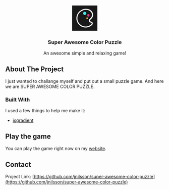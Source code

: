 <div id="top"></div>

<!-- PROJECT LOGO -->
<br />
<div align="center">
  <a href="https://github.com/jnilsson/super-awesome-color-puzzle">
    <img src="images/icons-192.png" alt="Logo" width="80" height="80">
  </a>

  <h3 align="center">Super Awesome Color Puzzle</h3>

  <p align="center">
    An awesome simple and relaxing game!
  </p>
</div>


<!-- ABOUT THE PROJECT -->
## About The Project

I just wanted to challange myself and put out a small puzzle game. And here we are SUPER AWESOME COLOR PUZZLE.


### Built With

I used a few things to help me make it:

* [jsgradient](https://github.com/aurer/jsgradient)


<!-- GETTING STARTED -->
## Play the game

You can play the game right now on my [website](https://jnilsson.de/sacp/index.html).


<!-- CONTACT -->
## Contact

Project Link: [https://github.com/jnilsson/super-awesome-color-puzzle](https://github.com/jnilsson/super-awesome-color-puzzle)
